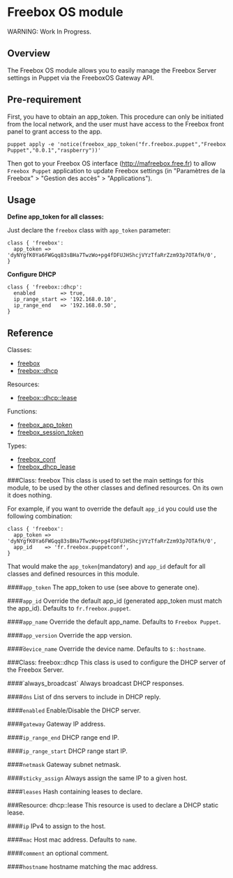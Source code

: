 Freebox OS module
=================

WARNING: Work In Progress.

Overview
--------

The Freebox OS module allows you to easily manage the Freebox Server settings in Puppet via the FreeboxOS Gateway API.

Pre-requirement
---------------

First, you have to obtain an app_token. This procedure can only be initiated from the local network, and the user must have access to the Freebox front panel to grant access to the app.

    puppet apply -e 'notice(freebox_app_token("fr.freebox.puppet","Freebox Puppet","0.0.1","raspberry"))'

Then got to your Freebox OS interface (http://mafreebox.free.fr) to allow `Freebox Puppet` application to update Freebox settings (in "Paramètres de la Freebox" > "Gestion des accès" > "Applications").

Usage
-----

**Define app_token for all classes:**

Just declare the `freebox` class with `app_token` parameter:

    class { 'freebox':
      app_token => 'dyNYgfK0Ya6FWGqq83sBHa7TwzWo+pg4fDFUJHShcjVYzTfaRrZzm93p7OTAfH/0',
    }

**Configure DHCP**

    class { 'freebox::dhcp':
      enabled        => true,
      ip_range_start => '192.168.0.10',
      ip_range_end   => '192.168.0.50',
    }

Reference
---------

Classes:

* [freebox](#class-freebox)
* [freebox::dhcp](#class-freeboxdhcp)

Resources:

* [freebox::dhcp::lease](#resource-freeboxdhcplease)

Functions:

* [freebox\_app\_token](#function-freeboxapptoken)
* [freebox\_session\_token](#function-freeboxsessiontoken)

Types:

* [freebox\_conf](#type-freeboxconf)
* [freebox\_dhcp\_lease](#type-freeboxdhcplease)

###Class: freebox
This class is used to set the main settings for this module, to be used by the other classes and defined resources. On its own it does nothing.

For example, if you want to override the default `app_id` you could use the following combination:

    class { 'freebox':
      app_token => 'dyNYgfK0Ya6FWGqq83sBHa7TwzWo+pg4fDFUJHShcjVYzTfaRrZzm93p7OTAfH/0',
      app_id    => 'fr.freebox.puppetconf',
    }

That would make the `app_token`(mandatory) and `app_id` default for all classes and defined resources in this module.

####`app_token`
The app_token to use (see above to generate one).

####`app_id`
Override the default app_id (generated app_token must match the app_id). Defaults to `fr.freebox.puppet`.

####`app_name`
Override the default app_name. Defaults to `Freebox Puppet`.

####`app_version`
Override the app version.

####̀`device_name`
Override the device name. Defaults to `$::hostname`.

###Class: freebox::dhcp
This class is used to configure the DHCP server of the Freebox Server.

####̀ always_broadcast`
Always broadcast DHCP responses.

####`dns`
List of dns servers to include in DHCP reply.

####`enabled`
Enable/Disable the DHCP server.

####`gateway`
Gateway IP address.

####`ip_range_end`
DHCP range end IP.

####`ip_range_start`
DHCP range start IP.

####`netmask`
Gateway subnet netmask.

####`sticky_assign`
Always assign the same IP to a given host.

####`leases`
Hash containing leases to declare.

###Resource: dhcp::lease
This resource is used to declare a DHCP static lease.

####`ip`
IPv4 to assign to the host.

####`mac`
Host mac address. Defaults to `name`.

####`comment`
an optional comment.

####`hostname`
hostname matching the mac address.
